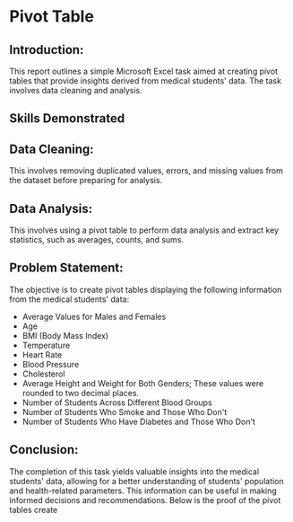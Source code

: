 # Pivot Table


## Introduction:

This report outlines a simple Microsoft Excel task aimed at creating pivot tables that provide insights derived from medical students' data. The task involves data cleaning and analysis.

## Skills Demonstrated

## Data Cleaning:

This involves removing duplicated values, errors, and missing values from the dataset before preparing for analysis.

## Data Analysis:

This involves using a pivot table to perform data analysis and extract key statistics, such as averages, counts, and sums.


## Problem Statement:

The objective is to create pivot tables displaying the following information from the medical students' data:

- Average Values for Males and Females
- Age
- BMI (Body Mass Index)
- Temperature
- Heart Rate
- Blood Pressure
- Cholesterol
- Average Height and Weight for Both Genders; These values were rounded to two decimal places.
- Number of Students Across Different Blood Groups
- Number of Students Who Smoke and Those Who Don't
- Number of Students Who Have Diabetes and Those Who Don't

## Conclusion:

The completion of this task yields valuable insights into the medical students' data, allowing for a better understanding of students' population and health-related parameters. This information can be useful in making informed decisions and recommendations. Below is the proof of the pivot tables create
